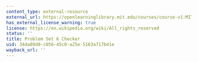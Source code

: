 ```yaml
---
content_type: external-resource
external_url: https://openlearninglibrary.mit.edu/courses/course-v1:MITx+ES.1803+2023_Fall/courseware/pset_checkers/ps6/?activate_block_id=block-v1%3AMITx%2BES.1803%2B2023_Fall%2Btype%40sequential%2Bblock%40ps6
has_external_license_warning: true
license: https://en.wikipedia.org/wiki/All_rights_reserved
status: ''
title: Problem Set 6 Checker
uid: 344a89d0-c056-45c0-a25e-5163a717b41e
wayback_url: ''
---
```

